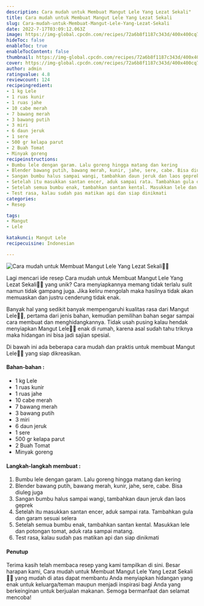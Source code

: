 ```yaml
---
description: Cara mudah untuk Membuat Mangut Lele Yang Lezat Sekali"
title: Cara mudah untuk Membuat Mangut Lele Yang Lezat Sekali
slug: Cara-mudah-untuk-Membuat-Mangut-Lele-Yang-Lezat-Sekali
date: 2022-7-17T03:09:12.063Z
image: https://img-global.cpcdn.com/recipes/72a6b8f1187c343d/400x400cq70/photo.jpg
hideToc: false
enableToc: true
enableTocContent: false
thumbnail: https://img-global.cpcdn.com/recipes/72a6b8f1187c343d/400x400cq70/photo.jpg
cover: https://img-global.cpcdn.com/recipes/72a6b8f1187c343d/400x400cq70/photo.jpg
author: admin
ratingvalue: 4.8
reviewcount: 124
recipeingredient:
- 1 kg Lele
- 1 ruas kunir
- 1 ruas jahe
- 10 cabe merah
- 7 bawang merah
- 3 bawang putih
- 3 miri
- 6 daun jeruk
- 1 sere
- 500 gr kelapa parut
- 2 Buah Tomat
- Minyak goreng
recipeinstructions:
- Bumbu lele dengan garam. Lalu goreng hingga matang dan kering
- Blender bawang putih, bawang merah, kunir, jahe, sere, cabe. Bisa diuleg juga
- Sangan bumbu halus sampai wangi, tambahkan daun jeruk dan laos geprek
- Setelah itu masukkan santan encer, aduk sampai rata. Tambahkan gula dan garam sesuai selera
- Setelah semua bumbu enak, tambahkan santan kental. Masukkan lele dan potongan tomat, aduk rata sampai matang.
- Test rasa, kalau sudah pas matikan api dan siap dinikmati
categories:
- Resep

tags:
- Mangut
- Lele

katakunci: Mangut Lele
recipecuisine: Indonesian

---
```


![Cara mudah untuk Membuat Mangut Lele Yang Lezat Sekali👩‍🍳](https://img-global.cpcdn.com/recipes/72a6b8f1187c343d/400x400cq70/photo.jpg)

Lagi mencari ide resep Cara mudah untuk Membuat Mangut Lele Yang Lezat Sekali👩‍🍳 yang unik? Cara menyiapkannya memang tidak terlalu sulit namun tidak gampang juga. Jika keliru mengolah maka hasilnya tidak akan memuaskan dan justru cenderung tidak enak.

Banyak hal yang sedikit banyak mempengaruhi kualitas rasa dari Mangut Lele👩‍🍳, pertama dari jenis bahan, kemudian pemilihan bahan segar sampai cara membuat dan menghidangkannya. Tidak usah pusing kalau hendak menyiapkan Mangut Lele👩‍🍳 enak di rumah, karena asal sudah tahu triknya maka hidangan ini bisa jadi sajian spesial.

Di bawah ini ada beberapa cara mudah dan praktis untuk membuat Mangut Lele👩‍🍳 yang siap dikreasikan.

<!--inarticleads1-->

#### Bahan-bahan :

- 1 kg Lele
- 1 ruas kunir
- 1 ruas jahe
- 10 cabe merah
- 7 bawang merah
- 3 bawang putih
- 3 miri
- 6 daun jeruk
- 1 sere
- 500 gr kelapa parut
- 2 Buah Tomat
- Minyak goreng

<!--inarticleads2-->

#### Langkah-langkah membuat :

1. Bumbu lele dengan garam. Lalu goreng hingga matang dan kering
1. Blender bawang putih, bawang merah, kunir, jahe, sere, cabe. Bisa diuleg juga
1. Sangan bumbu halus sampai wangi, tambahkan daun jeruk dan laos geprek
1. Setelah itu masukkan santan encer, aduk sampai rata. Tambahkan gula dan garam sesuai selera
1. Setelah semua bumbu enak, tambahkan santan kental. Masukkan lele dan potongan tomat, aduk rata sampai matang.
1. Test rasa, kalau sudah pas matikan api dan siap dinikmati

#### Penutup

Terima kasih telah membaca resep yang kami tampilkan di sini. Besar harapan kami, Cara mudah untuk Membuat Mangut Lele Yang Lezat Sekali👩‍🍳 yang mudah di atas dapat membantu Anda menyiapkan hidangan yang enak untuk keluarga/teman maupun menjadi inspirasi bagi Anda yang berkeinginan untuk berjualan makanan. Semoga bermanfaat dan selamat mencoba!